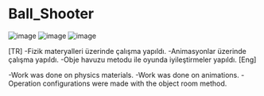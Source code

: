 # Ball_Shooter
 
 ![image](https://github.com/AhmTD/Clone_Ball_Shoot/assets/104300902/146ac1a6-30a5-491e-a7b4-6e63582140a9)
 ![image](https://github.com/AhmTD/Clone_Ball_Shoot/assets/104300902/bf551057-3c7a-428b-b1ae-f34fcfaf3935)
 ![image](https://github.com/AhmTD/Clone_Ball_Shoot/assets/104300902/053237bb-0bd1-49d9-98ea-76547aa40d9d)


 
 
 
[TR]
-Fizik materyalleri üzerinde çalışma yapıldı.
-Animasyonlar üzerinde çalışma yapıldı.
-Obje havuzu metodu ile oyunda iyileştirmeler yapıldı.
[Eng]

-Work was done on physics materials.
-Work was done on animations.
-Operation configurations were made with the object room method.

